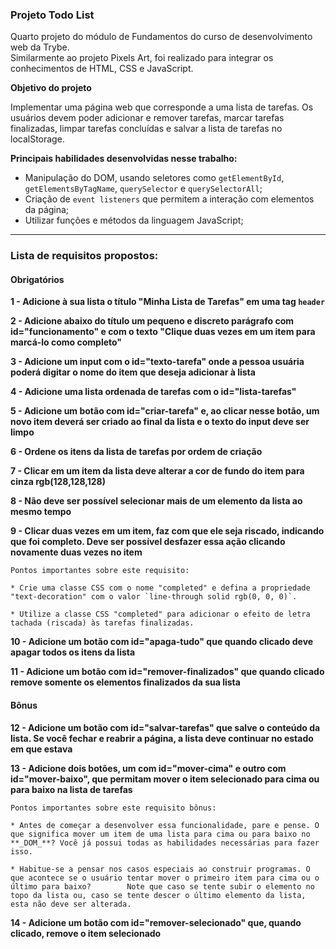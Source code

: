 ### Projeto Todo List

Quarto projeto do módulo de Fundamentos do curso de desenvolvimento web da Trybe. \
Similarmente ao projeto Pixels Art, foi realizado para integrar os conhecimentos de HTML, CSS e JavaScript.

**Objetivo do projeto**

Implementar uma página web que corresponde a uma lista de tarefas. Os usuários devem poder adicionar e remover tarefas, marcar 
tarefas finalizadas, limpar tarefas concluídas e salvar a lista de tarefas no localStorage.

**Principais habilidades desenvolvidas nesse trabalho:**

- Manipulação do DOM, usando seletores como `getElementById`, `getElementsByTagName`, `querySelector` e `querySelectorAll`;
- Criação de `event listeners` que permitem a interação com elementos da página;
- Utilizar funções e métodos da linguagem JavaScript;

---

### Lista de requisitos propostos:

#### Obrigatórios

**1 - Adicione à sua lista o título "Minha Lista de Tarefas" em uma tag `header`**

**2 - Adicione abaixo do título um pequeno e discreto parágrafo com id="funcionamento" e com o texto "Clique duas vezes em um item para marcá-lo como completo"**

**3 - Adicione um input com o id="texto-tarefa" onde a pessoa usuária poderá digitar o nome do item que deseja adicionar à lista**

**4 - Adicione uma lista ordenada de tarefas com o id="lista-tarefas"**

**5 - Adicione um botão com id="criar-tarefa" e, ao clicar nesse botão, um novo item deverá ser criado ao final da lista e o texto do input deve ser limpo**

**6 - Ordene os itens da lista de tarefas por ordem de criação**

**7 - Clicar em um item da lista deve alterar a cor de fundo do item para cinza rgb(128,128,128)**

**8 - Não deve ser possível selecionar mais de um elemento da lista ao mesmo tempo**

**9 - Clicar duas vezes em um item, faz com que ele seja riscado, indicando que foi completo. Deve ser possível desfazer essa ação clicando novamente duas vezes no item**

    Pontos importantes sobre este requisito:

    * Crie uma classe CSS com o nome "completed" e defina a propriedade "text-decoration" com o valor `line-through solid rgb(0, 0, 0)`.

    * Utilize a classe CSS "completed" para adicionar o efeito de letra tachada (riscada) às tarefas finalizadas.

**10 - Adicione um botão com id="apaga-tudo" que quando clicado deve apagar todos os itens da lista**

**11 - Adicione um botão com id="remover-finalizados" que quando clicado remove **somente** os elementos finalizados da sua lista**

#### Bônus

**12 - Adicione um botão com id="salvar-tarefas" que salve o conteúdo da lista. Se você fechar e reabrir a página, a lista deve continuar no estado em que estava**

**13 - Adicione dois botões, um com id="mover-cima" e outro com id="mover-baixo", que permitam mover o item selecionado para cima ou para baixo na lista de tarefas**

    Pontos importantes sobre este requisito bônus:

    * Antes de começar a desenvolver essa funcionalidade, pare e pense. O que significa mover um item de uma lista para cima ou para baixo no **_DOM_**? Você já possui todas as habilidades necessárias para fazer isso.

    * Habitue-se a pensar nos casos especiais ao construir programas. O que acontece se o usuário tentar mover o primeiro item para cima ou o último para baixo?        Note que caso se tente subir o elemento no topo da lista ou, caso se tente descer o último elemento da lista, esta não deve ser alterada.

**14 - Adicione um botão com id="remover-selecionado" que, quando clicado, remove o item selecionado**
